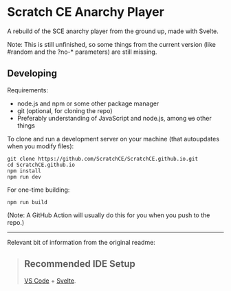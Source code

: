 # Scratch CE Anarchy Player

A rebuild of the SCE anarchy player from the ground up, made with Svelte.

Note: This is still unfinished, so some things from the current version (like #random and the ?no-* parameters) are still missing.

## Developing

Requirements:
- node.js and npm or some other package manager
- git (optional, for cloning the repo)
- Preferably understanding of JavaScript and node.js, among ~~us~~ other things

To clone and run a development server on your machine (that autoupdates when you modify files):

```
git clone https://github.com/ScratchCE/ScratchCE.github.io.git
cd ScratchCE.github.io
npm install
npm run dev
```

For one-time building:

```
npm run build
```

(Note: A GitHub Action will usually do this for you when you push to the repo.)

------

Relevant bit of information from the original readme:

> ## Recommended IDE Setup
> [VS Code](https://code.visualstudio.com/) + [Svelte](https://marketplace.visualstudio.com/items?itemName=svelte.svelte-vscode).
